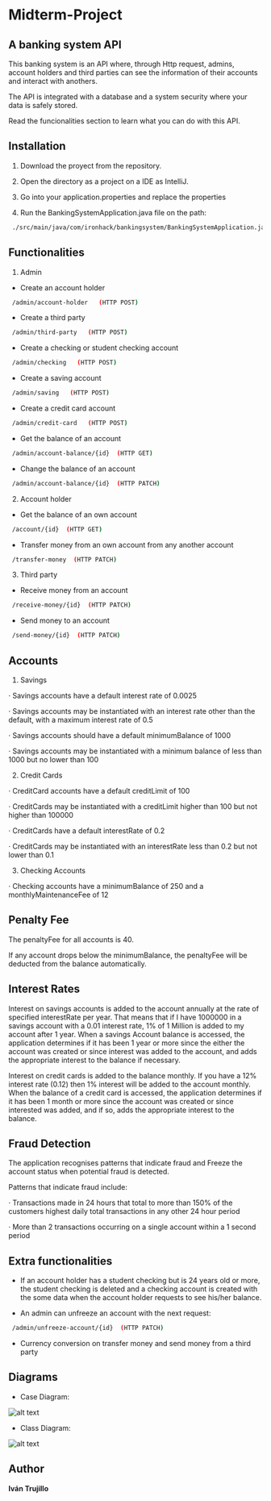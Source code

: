 # Midterm-Project

## A banking system API

This banking system is an API where, through Http request, admins, account holders and third parties can see the information of their accounts and interact with anothers.

The API is integrated with a database and a system security where your data is safely stored.

Read the funcionalities section to learn what you can do with this API.

## Installation

1. Download the proyect from the repository.

2. Open the directory as a project on a IDE as IntelliJ.

3. Go into your application.properties and replace the properties

4. Run the BankingSystemApplication.java file on the path:

```bash
 ./src/main/java/com/ironhack/bankingsystem/BankingSystemApplication.java
```

## Functionalities

1. Admin

- Create an account holder

```bash
 /admin/account-holder   (HTTP POST)
```
- Create a third party

```bash
 /admin/third-party   (HTTP POST)
```

- Create a checking or student checking account

```bash
 /admin/checking   (HTTP POST)
```

- Create a saving account

```bash
 /admin/saving   (HTTP POST)
```

- Create a credit card account

```bash
 /admin/credit-card   (HTTP POST)
```

- Get the balance of an account

```bash
 /admin/account-balance/{id}  (HTTP GET)
```

- Change the balance of an account

```bash
 /admin/account-balance/{id}  (HTTP PATCH)
```

2. Account holder

- Get the balance of an own account

```bash
 /account/{id}  (HTTP GET)
```

- Transfer money from an own account from any another account

```bash
 /transfer-money  (HTTP PATCH)
```

3. Third party

- Receive money from an account

```bash
 /receive-money/{id}  (HTTP PATCH)
```

- Send money to an account

```bash
 /send-money/{id}  (HTTP PATCH)
```

## Accounts

1. Savings

 · Savings accounts have a default interest rate of 0.0025
 
 · Savings accounts may be instantiated with an interest rate other than the default, with a maximum interest rate of 0.5
 
 · Savings accounts should have a default minimumBalance of 1000
 
 · Savings accounts may be instantiated with a minimum balance of less than 1000 but no lower than 100
 
2. Credit Cards

 · CreditCard accounts have a default creditLimit of 100
 
 · CreditCards may be instantiated with a creditLimit higher than 100 but not higher than 100000
 
 · CreditCards have a default interestRate of 0.2
 
 · CreditCards may be instantiated with an interestRate less than 0.2 but not lower than 0.1
 
3. Checking Accounts

 · Checking accounts have a minimumBalance of 250 and a monthlyMaintenanceFee of 12

## Penalty Fee

  The penaltyFee for all accounts is 40.
  
  If any account drops below the minimumBalance, the penaltyFee will be deducted from the balance automatically.
  
## Interest Rates

  Interest on savings accounts is added to the account annually at the rate of specified interestRate per year. That means that if I have 1000000 in a savings account with a 0.01 interest rate, 1% of 1 Million is added to my account after 1 year. When a savings Account balance is accessed, the application determines if it has been 1 year or more since the either the account was created or since interest was added to the account, and adds the appropriate interest to the balance if necessary.

  Interest on credit cards is added to the balance monthly. If you have a 12% interest rate (0.12) then 1% interest will be added to the account monthly. When the balance of a credit card is accessed, the application determines if it has been 1 month or more since the account was created or since interested was added, and if so, adds the appropriate interest to the balance.

## Fraud Detection

  The application recognises patterns that indicate fraud and Freeze the account status when potential fraud is detected.

  Patterns that indicate fraud include:

  · Transactions made in 24 hours that total to more than 150% of the customers highest daily total transactions in any other 24 hour period
  
  · More than 2 transactions occurring on a single account within a 1 second period
  
## Extra functionalities

- If an account holder has a student checking but is 24 years old or more, the student checking is deleted and a checking account is created with the some data when the account holder requests to see his/her balance.

- An admin can unfreeze an account with the next request:

```bash
 /admin/unfreeze-account/{id}  (HTTP PATCH)
```

- Currency conversion on transfer money and send money from a third party

## Diagrams

- Case Diagram:

![alt text](https://github.com/IvanTrujilloTrujillo/Midterm-Project/blob/main/src/main/resources/diagrams/Use%20Case%20Diagram%20Banking%20System.jpg)

- Class Diagram:

![alt text](https://github.com/IvanTrujilloTrujillo/Midterm-Project/blob/main/src/main/resources/diagrams/Class%20Diagram%20Banking%20System.jpg)

## Author

**Iván Trujillo**
